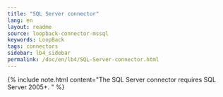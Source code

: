 ```yaml
---
title: "SQL Server connector"
lang: en
layout: readme
source: loopback-connector-mssql
keywords: LoopBack
tags: connectors
sidebar: lb4_sidebar
permalink: /doc/en/lb4/SQL-Server-connector.html
---
```


{% include note.html content="The SQL Server connector requires SQL Server 2005+.
" %}
